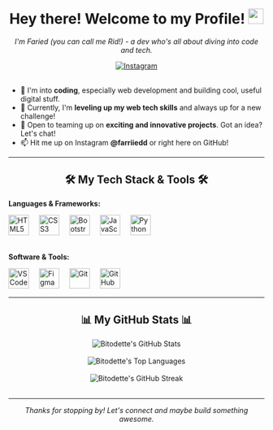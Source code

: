<h1 align="center">Hey there! Welcome to my Profile! <img src="https://raw.githubusercontent.com/MartinHeinz/MartinHeinz/master/wave.gif" width="30px"> </h1>
<p align="center">
  <em>I'm Faried (you can call me Rid!) - a dev who's all about diving into code and tech.</em>
</p>

<div align="center">
  <a href="https://www.instagram.com/farriiedd" target="_blank">
    <img src="https://img.shields.io/badge/Instagram-%23E4405F.svg?style=for-the-badge&logo=Instagram&logoColor=white" alt="Instagram"/>
  </a>
</div>
<br/>

- 👀 I'm into **coding**, especially web development and building cool, useful digital stuff.
- 🌱 Currently, I'm **leveling up my web tech skills** and always up for a new challenge!
- 💞️ Open to teaming up on **exciting and innovative projects**. Got an idea? Let's chat!
- 📫 Hit me up on Instagram **@farriiedd** or right here on GitHub!

---

<h2 align="center">🛠️ My Tech Stack & Tools 🛠️</h2>

**Languages & Frameworks:**
<div align="left"> 
  <img src="https://skillicons.dev/icons?i=html" height="40" alt="HTML5"  />
  <img width="12" />
  <img src="https://skillicons.dev/icons?i=css" height="40" alt="CSS3"  />
  <img width="12" />
  <img src="https://skillicons.dev/icons?i=bootstrap" height="40" alt="Bootstrap"  />
  <img width="12" />
  <img src="https://skillicons.dev/icons?i=js" height="40" alt="JavaScript"  />
  <img width="12" />
  <img src="https://skillicons.dev/icons?i=python" height="40" alt="Python"  />
</div>
<br/>

**Software & Tools:**
<div align="left"> 
  <img src="https://skillicons.dev/icons?i=vscode" height="40" alt="VS Code"  />
  <img width="12" />
  <img src="https://skillicons.dev/icons?i=figma" height="40" alt="Figma"  />
  <img width="12" />
  <img src="https://skillicons.dev/icons?i=git" height="40" alt="Git"  />
  <img width="12" />
  <img src="https://skillicons.dev/icons?i=github" height="40" alt="GitHub"  />
</div>

---

<h2 align="center">📊 My GitHub Stats 📊</h2>

<p align="center">
  <img src="https://github-readme-stats.vercel.app/api?username=bitodette&show_icons=true&theme=radical&hide_border=true&count_private=true" alt="Bitodette's GitHub Stats" />
  <br/><br/>
  <img src="https://github-readme-stats.vercel.app/api/top-langs/?username=bitodette&layout=compact&theme=radical&hide_border=true&langs_count=8" alt="Bitodette's Top Languages" />
  <br/><br/>
  <img src="https://streak-stats.demolab.com?user=bitodette&theme=highcontrast&hide_border=true" alt="Bitodette's GitHub Streak" />
  <br/><br/>
</p>

---

<p align="center">
  <em>Thanks for stopping by! Let's connect and maybe build something awesome.</em>
</p>
